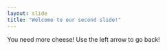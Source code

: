```yaml
---
layout: slide
title: "Welcome to our second slide!"
---
```

You need more cheese!
Use the left arrow to go back!
